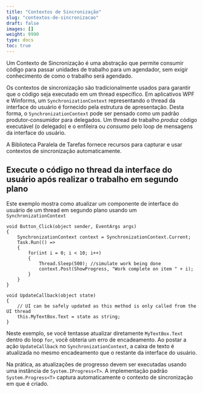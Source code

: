```yaml
---
title: "Contextos de Sincronização"
slug: "contextos-de-sincronizacao"
draft: false
images: []
weight: 9990
type: docs
toc: true
---
```


Um Contexto de Sincronização é uma abstração que permite consumir código para passar unidades de trabalho para um agendador, sem exigir conhecimento de como o trabalho será agendado.

Os contextos de sincronização são tradicionalmente usados ​​para garantir que o código seja executado em um thread específico. Em aplicativos WPF e Winforms, um `SynchronizationContext` representando o thread da interface do usuário é fornecido pela estrutura de apresentação. Desta forma, o `SynchronizationContext` pode ser pensado como um padrão produtor-consumidor para delegados. Um thread de trabalho _produz_ código executável (o delegado) e o enfileira ou _consumo_ pelo loop de mensagens da interface do usuário.

A Biblioteca Paralela de Tarefas fornece recursos para capturar e usar contextos de sincronização automaticamente.

## Execute o código no thread da interface do usuário após realizar o trabalho em segundo plano
Este exemplo mostra como atualizar um componente de interface do usuário de um thread em segundo plano usando um `SynchronizationContext`


    void Button_Click(object sender, EventArgs args)
    {
        SynchronizationContext context = SynchronizationContext.Current;
        Task.Run(() =>
        {
            for(int i = 0; i < 10; i++) 
            {
                Thread.Sleep(500); //simulate work being done
                context.Post(ShowProgress, "Work complete on item " + i);
            }
        }
    }

    void UpdateCallback(object state)
    {
        // UI can be safely updated as this method is only called from the UI thread
        this.MyTextBox.Text = state as string;
    }

Neste exemplo, se você tentasse atualizar diretamente `MyTextBox.Text` dentro do loop `for`, você obteria um erro de encadeamento. Ao postar a ação `UpdateCallback` no `SynchronizationContext`, a caixa de texto é atualizada no mesmo encadeamento que o restante da interface do usuário.

Na prática, as atualizações de progresso devem ser executadas usando uma instância de `System.IProgress<T>`. A implementação padrão `System.Progress<T>` captura automaticamente o contexto de sincronização em que é criado.

